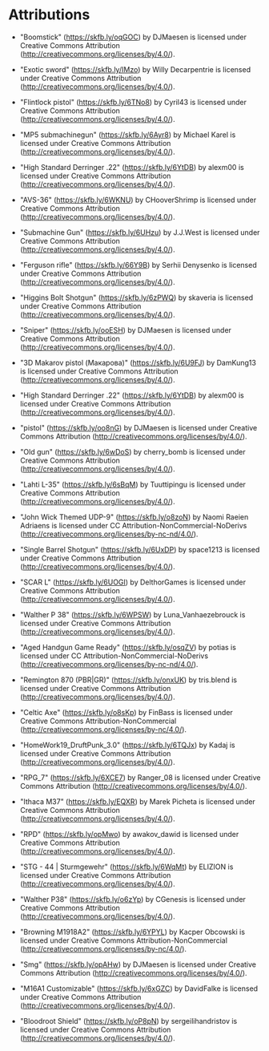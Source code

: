 # Attributions

- "Boomstick" (https://skfb.ly/oqGOC) by DJMaesen is licensed under Creative Commons Attribution (http://creativecommons.org/licenses/by/4.0/).

- "Exotic sword" (https://skfb.ly/IMzo) by Willy Decarpentrie is licensed under Creative Commons Attribution (http://creativecommons.org/licenses/by/4.0/).

- "Flintlock pistol" (https://skfb.ly/6TNo8) by Cyril43 is licensed under Creative Commons Attribution (http://creativecommons.org/licenses/by/4.0/).

- "MP5 submachinegun" (https://skfb.ly/6Ayr8) by Michael Karel is licensed under Creative Commons Attribution (http://creativecommons.org/licenses/by/4.0/).

- "High Standard Derringer .22" (https://skfb.ly/6YtDB) by alexm00 is licensed under Creative Commons Attribution (http://creativecommons.org/licenses/by/4.0/).

- "AVS-36" (https://skfb.ly/6WKNU) by CHooverShrimp is licensed under Creative Commons Attribution (http://creativecommons.org/licenses/by/4.0/).

- "Submachine Gun" (https://skfb.ly/6UHzu) by J.J.West is licensed under Creative Commons Attribution (http://creativecommons.org/licenses/by/4.0/).

- "Ferguson rifle" (https://skfb.ly/66Y9B) by Serhii Denysenko is licensed under Creative Commons Attribution (http://creativecommons.org/licenses/by/4.0/).

- "Higgins Bolt Shotgun" (https://skfb.ly/6zPWQ) by skaveria is licensed under Creative Commons Attribution (http://creativecommons.org/licenses/by/4.0/).

- "Sniper" (https://skfb.ly/ooESH) by DJMaesen is licensed under Creative Commons Attribution (http://creativecommons.org/licenses/by/4.0/).

- "3D Makarov pistol (Макарова)" (https://skfb.ly/6U9FJ) by DamKung13 is licensed under Creative Commons Attribution (http://creativecommons.org/licenses/by/4.0/).

- "High Standard Derringer .22" (https://skfb.ly/6YtDB) by alexm00 is licensed under Creative Commons Attribution (http://creativecommons.org/licenses/by/4.0/).

- "pistol" (https://skfb.ly/oo8nG) by DJMaesen is licensed under Creative Commons Attribution (http://creativecommons.org/licenses/by/4.0/).

- "Old gun" (https://skfb.ly/6wDoS) by cherry_bomb is licensed under Creative Commons Attribution (http://creativecommons.org/licenses/by/4.0/).

- "Lahti L-35" (https://skfb.ly/6sBqM) by Tuuttipingu is licensed under Creative Commons Attribution (http://creativecommons.org/licenses/by/4.0/).

- "John Wick Themed UDP-9" (https://skfb.ly/o8zoN) by Naomi Raeien Adriaens is licensed under CC Attribution-NonCommercial-NoDerivs (http://creativecommons.org/licenses/by-nc-nd/4.0/).

- "Single Barrel Shotgun" (https://skfb.ly/6UxDP) by space1213 is licensed under Creative Commons Attribution (http://creativecommons.org/licenses/by/4.0/).

- "SCAR L" (https://skfb.ly/6UOGI) by DelthorGames is licensed under Creative Commons Attribution (http://creativecommons.org/licenses/by/4.0/).

- "Walther P 38" (https://skfb.ly/6WPSW) by Luna_Vanhaezebrouck is licensed under Creative Commons Attribution (http://creativecommons.org/licenses/by/4.0/).

- "Aged Handgun Game Ready" (https://skfb.ly/osqZV) by potias is licensed under CC Attribution-NonCommercial-NoDerivs (http://creativecommons.org/licenses/by-nc-nd/4.0/).

- "Remington 870 (PBR|GR)" (https://skfb.ly/onxUK) by tris.blend is licensed under Creative Commons Attribution (http://creativecommons.org/licenses/by/4.0/).

- "Celtic Axe" (https://skfb.ly/o8sKp) by FinBass is licensed under Creative Commons Attribution-NonCommercial (http://creativecommons.org/licenses/by-nc/4.0/).

- "HomeWork19_DruftPunk_3.0" (https://skfb.ly/6TQJx) by Kadaj is licensed under Creative Commons Attribution (http://creativecommons.org/licenses/by/4.0/).

- "RPG_7" (https://skfb.ly/6XCE7) by Ranger_08 is licensed under Creative Commons Attribution (http://creativecommons.org/licenses/by/4.0/).

- "Ithaca M37" (https://skfb.ly/EQXR) by Marek Picheta is licensed under Creative Commons Attribution (http://creativecommons.org/licenses/by/4.0/).

- "RPD" (https://skfb.ly/opMwo) by awakov_dawid is licensed under Creative Commons Attribution (http://creativecommons.org/licenses/by/4.0/).

- "STG - 44 | Sturmgewehr" (https://skfb.ly/6WqMt) by ELIZION is licensed under Creative Commons Attribution (http://creativecommons.org/licenses/by/4.0/).

- "Walther P38" (https://skfb.ly/o6zYp) by CGenesis is licensed under Creative Commons Attribution (http://creativecommons.org/licenses/by/4.0/).

- "Browning M1918A2" (https://skfb.ly/6YPYL) by Kacper Obcowski is licensed under Creative Commons Attribution-NonCommercial (http://creativecommons.org/licenses/by-nc/4.0/).

- "Smg" (https://skfb.ly/opAHw) by DJMaesen is licensed under Creative Commons Attribution (http://creativecommons.org/licenses/by/4.0/).

- "M16A1 Customizable" (https://skfb.ly/6xGZC) by DavidFalke is licensed under Creative Commons Attribution (http://creativecommons.org/licenses/by/4.0/).

- "Bloodroot Shield" (https://skfb.ly/oP8pN) by sergeilihandristov is licensed under Creative Commons Attribution (http://creativecommons.org/licenses/by/4.0/).
